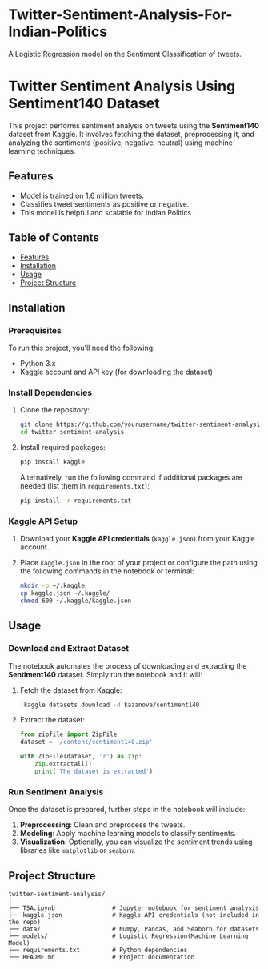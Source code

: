 # Twitter-Sentiment-Analysis-For-Indian-Politics
A Logistic Regression model on the Sentiment Classification of tweets.
# Twitter Sentiment Analysis Using Sentiment140 Dataset

This project performs sentiment analysis on tweets using the **Sentiment140** dataset from Kaggle. It involves fetching the dataset, preprocessing it, and analyzing the sentiments (positive, negative, neutral) using machine learning techniques.

## Features

- Model is trained on 1.6 million tweets.
- Classifies tweet sentiments as positive or negative.
- This model is helpful and scalable for Indian Politics

## Table of Contents

- [Features](#features)
- [Installation](#installation)
- [Usage](#usage)
- [Project Structure](#project-structure)


## Installation

### Prerequisites

To run this project, you'll need the following:

- Python 3.x
- Kaggle account and API key (for downloading the dataset)

### Install Dependencies

1. Clone the repository:

    ```bash
    git clone https://github.com/yourusername/twitter-sentiment-analysis.git
    cd twitter-sentiment-analysis
    ```

2. Install required packages:

    ```bash
    pip install kaggle
    ```

    Alternatively, run the following command if additional packages are needed (list them in `requirements.txt`):

    ```bash
    pip install -r requirements.txt
    ```

### Kaggle API Setup

1. Download your **Kaggle API credentials** (`kaggle.json`) from your Kaggle account.
2. Place `kaggle.json` in the root of your project or configure the path using the following commands in the notebook or terminal:

    ```bash
    mkdir -p ~/.kaggle
    cp kaggle.json ~/.kaggle/
    chmod 600 ~/.kaggle/kaggle.json
    ```

## Usage

### Download and Extract Dataset

The notebook automates the process of downloading and extracting the **Sentiment140** dataset. Simply run the notebook and it will:

1. Fetch the dataset from Kaggle:

    ```bash
    !kaggle datasets download -d kazanova/sentiment140
    ```

2. Extract the dataset:

    ```python
    from zipfile import ZipFile
    dataset = '/content/sentiment140.zip'
    
    with ZipFile(dataset, 'r') as zip:
        zip.extractall()
        print('The dataset is extracted')
    ```

### Run Sentiment Analysis

Once the dataset is prepared, further steps in the notebook will include:

1. **Preprocessing**: Clean and preprocess the tweets.
2. **Modeling**: Apply machine learning models to classify sentiments.
3. **Visualization**: Optionally, you can visualize the sentiment trends using libraries like `matplotlib` or `seaborn`.

## Project Structure

```plaintext
twitter-sentiment-analysis/
│
├── TSA.ipynb                # Jupyter notebook for sentiment analysis
├── kaggle.json              # Kaggle API credentials (not included in the repo)
├── data/                    # Numpy, Pandas, and Seaborn for datasets
├── models/                  # Logistic Regression(Machine Learning Model)
├── requirements.txt         # Python dependencies
└── README.md                # Project documentation


